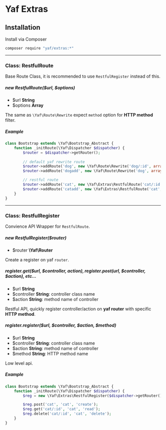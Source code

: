 # Yaf Extras


## Installation

Install via Composer

```sh
composer require "yaf/extras:*"
```


----

### Class: RestfulRoute

Base Route Class, it is recommended to use `RestfulRegister` instead of this.


##### new RestfulRoute($url, $options)
- $url **String**
- $options **Array**

The same as `\Yaf\Route\Rewrite` expect `method` option for **HTTP method** filter.


##### Example
```php
class Bootstrap extends \Yaf\Bootstrap_Abstract {
    function _initRoute(\Yaf\Dispatcher $dispatcher) {
        $router = $dispatcher->getRouter();
        
        // default yaf rewrite route
        $router->addRoute('dog', new \Yaf\Route\Rewrite('dog/:id', array('controller' => 'dog', 'action' => 'read')));
        $router->addRoute('dogadd', new \Yaf\Route\Rewrite('dog', array('controller' => 'dog', 'action' => 'create')));

        // restful route
        $router->addRoute('cat', new \Yaf\Extras\RestfulRoute('cat/:id', array('controller' => 'cat', 'action' => 'read', method => 'get')));
        $router->addRoute('catadd', new \Yaf\Extras\RestfulRoute('cat', array('controller' => 'cat', 'action' => 'create', method => 'post')));
    }
}
```

----

### Class: RestfulRegister

Convience API Wrapper for `RestfulRoute`.


##### new RestfulRegister($router)

- $router **\Yaf\Router**

Create a register on yaf `router`.


##### register.get($url, $controller, $action), register.post($url, $controller, $action), etc...

- $url **String**
- $controller **String**: controller class name
- $action **String**: method name of controller

Restful API, quickly register controller/action on **yaf router** with specific **HTTP method**.


##### register.register($url, $controller, $action, $method)

- $url **String**
- $controller **String**: controller class name
- $action **String**: method name of controller
- $method **String**: HTTP method name

Low level api.


##### Example
```php
class Bootstrap extends \Yaf\Bootstrap_Abstract {
    function _initRoute(\Yaf\Dispatcher $dispatcher) {
        $reg = new \Yaf\Extras\RestfulRegister($dispatcher->getRouter());

        $reg.post('cat', 'cat', 'create');
        $reg.get('cat/:id', 'cat', 'read');
        $reg.delete('cat/:id', 'cat', 'delete');
    }
}
```